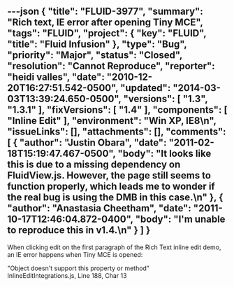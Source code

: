 ---json
{
  "title": "FLUID-3977",
  "summary": "Rich text, IE error after opening Tiny MCE",
  "tags": "FLUID",
  "project": {
    "key": "FLUID",
    "title": "Fluid Infusion"
  },
  "type": "Bug",
  "priority": "Major",
  "status": "Closed",
  "resolution": "Cannot Reproduce",
  "reporter": "heidi valles",
  "date": "2010-12-20T16:27:51.542-0500",
  "updated": "2014-03-03T13:39:24.650-0500",
  "versions": [
    "1.3",
    "1.3.1"
  ],
  "fixVersions": [
    "1.4"
  ],
  "components": [
    "Inline Edit"
  ],
  "environment": "Win XP, IE8\n",
  "issueLinks": [],
  "attachments": [],
  "comments": [
    {
      "author": "Justin Obara",
      "date": "2011-02-18T15:19:47.467-0500",
      "body": "It looks like this is due to a missing dependency on FluidView.js. However, the page still seems to function properly, which leads me to wonder if the real bug is using the DMB in this case.\n"
    },
    {
      "author": "Anastasia Cheetham",
      "date": "2011-10-17T12:46:04.872-0400",
      "body": "I'm unable to reproduce this in v1.4.\n"
    }
  ]
}
---
When clicking edit on the first paragraph of the Rich Text inline edit demo, an IE error happens when Tiny MCE is opened:

"Object doesn't support this property or method"\
InlineEditIntegrations.js, Line 188, Char 13

        